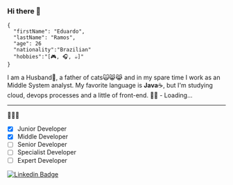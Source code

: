 ### Hi there 🤘

```
{
  "firstName": "Eduardo",
  "lastName": "Ramos",
  "age": 26
  "nationality":"Brazilian"
  "hobbies":"[🎮, 🎧, ☕]"
}
```
I am a Husband:couple:, a father of cats:scream_cat::smile_cat::joy_cat:
 and in my spare time I work as an Middle System analyst.
My favorite language is **Java**:coffee:, but I'm studying cloud, devops processes and a little of front-end.
👶🍼 - Loading...

---
:see_no_evil::hear_no_evil::speak_no_evil:
- [x] Junior Developer
- [x] Middle Developer
- [ ] Senior Developer
- [ ] Specialist Developer
- [ ] Expert Developer

[![Linkedin Badge](https://img.shields.io/badge/-LinkedIn-blue?style=flat-square&logo=Linkedin&logoColor=white&link=https://www.linkedin.com/in/eduardo-dbramos/)](https://www.linkedin.com/in/eduardo-dbramos/)


<!--
**EduardoDBRamos/EduardoDBRamos** is a ✨ _special_ ✨ repository because its `README.md` (this file) appears on your GitHub profile.

Here are some ideas to get you started:

- 🔭 I’m currently working on ...
- 🌱 I’m currently learning ...
- 👯 I’m looking to collaborate on ...
- 🤔 I’m looking for help with ...
- 💬 Ask me about ...
- 📫 How to reach me: ...
- 😄 Pronouns: ...
- ⚡ Fun fact: ...
-->
